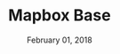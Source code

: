 ---
layout: post
date: February 01, 2018
title: Mapbox Base
company: Mapbox
link: https://www.mapbox.com/base/
image: images/systems/mapbox.jpg
description: Base is an internal guide & code repository for designing and coding at Mapbox. Not a Mapbox team member? Feel free to find inspiration or borrow from Base.

---